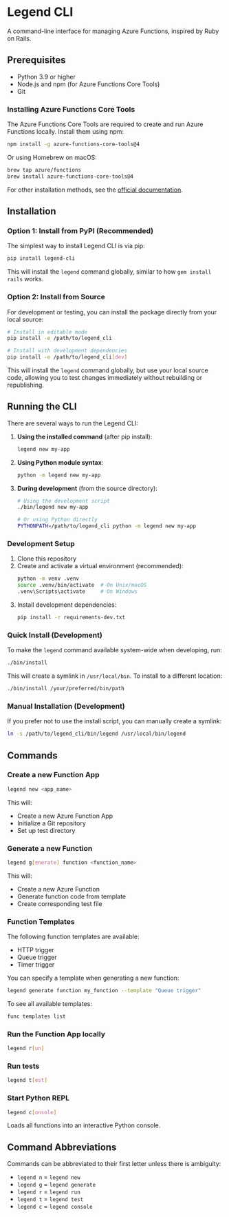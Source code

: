 # Legend CLI

A command-line interface for managing Azure Functions, inspired by Ruby on Rails.

## Prerequisites

- Python 3.9 or higher
- Node.js and npm (for Azure Functions Core Tools)
- Git

### Installing Azure Functions Core Tools

The Azure Functions Core Tools are required to create and run Azure Functions locally. Install them using npm:

```bash
npm install -g azure-functions-core-tools@4
```

Or using Homebrew on macOS:

```bash
brew tap azure/functions
brew install azure-functions-core-tools@4
```

For other installation methods, see the [official documentation](https://learn.microsoft.com/en-us/azure/azure-functions/functions-run-local).

## Installation

### Option 1: Install from PyPI (Recommended)

The simplest way to install Legend CLI is via pip:

```bash
pip install legend-cli
```

This will install the `legend` command globally, similar to how `gem install rails` works.

### Option 2: Install from Source

For development or testing, you can install the package directly from your local source:

```bash
# Install in editable mode
pip install -e /path/to/legend_cli

# Install with development dependencies
pip install -e /path/to/legend_cli[dev]
```

This will install the `legend` command globally, but use your local source code, allowing you to test changes immediately without rebuilding or republishing.

## Running the CLI

There are several ways to run the Legend CLI:

1. **Using the installed command** (after pip install):
   ```bash
   legend new my-app
   ```

2. **Using Python module syntax**:
   ```bash
   python -m legend new my-app
   ```

3. **During development** (from the source directory):
   ```bash
   # Using the development script
   ./bin/legend new my-app
   
   # Or using Python directly
   PYTHONPATH=/path/to/legend_cli python -m legend new my-app
   ```

### Development Setup

1. Clone this repository
2. Create and activate a virtual environment (recommended):
   ```bash
   python -m venv .venv
   source .venv/bin/activate  # On Unix/macOS
   .venv\Scripts\activate     # On Windows
   ```
3. Install development dependencies:
   ```bash
   pip install -r requirements-dev.txt
   ```

### Quick Install (Development)

To make the `legend` command available system-wide when developing, run:

```bash
./bin/install
```

This will create a symlink in `/usr/local/bin`. To install to a different location:

```bash
./bin/install /your/preferred/bin/path
```

### Manual Installation (Development)

If you prefer not to use the install script, you can manually create a symlink:

```bash
ln -s /path/to/legend_cli/bin/legend /usr/local/bin/legend
```

## Commands

### Create a new Function App

```bash
legend new <app_name>
```

This will:
- Create a new Azure Function App
- Initialize a Git repository
- Set up test directory

### Generate a new Function

```bash
legend g[enerate] function <function_name>
```

This will:
- Create a new Azure Function
- Generate function code from template
- Create corresponding test file

### Function Templates

The following function templates are available:

* HTTP trigger
* Queue trigger
* Timer trigger

You can specify a template when generating a new function:

```bash
legend generate function my_function --template "Queue trigger"
```

To see all available templates:

```bash
func templates list
```

### Run the Function App locally

```bash
legend r[un]
```

### Run tests

```bash
legend t[est]
```

### Start Python REPL

```bash
legend c[onsole]
```

Loads all functions into an interactive Python console.

## Command Abbreviations

Commands can be abbreviated to their first letter unless there is ambiguity:
- `legend n` = `legend new`
- `legend g` = `legend generate`
- `legend r` = `legend run`
- `legend t` = `legend test`
- `legend c` = `legend console`
